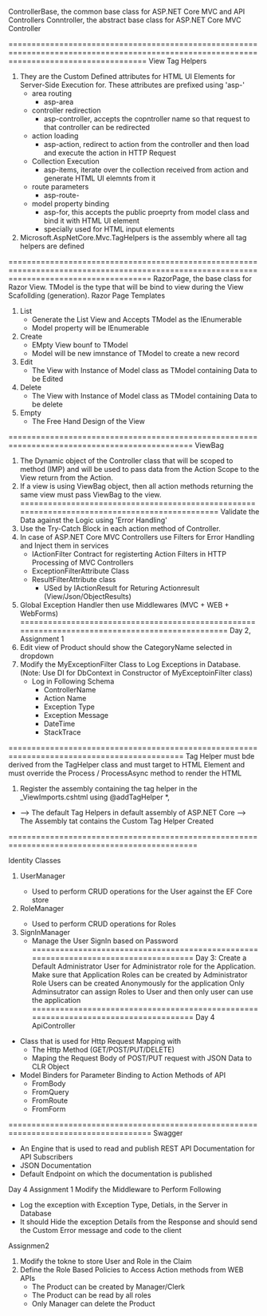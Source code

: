 ﻿ControllerBase, the common base class for ASP.NET Core MVC and API Controllers
Conntroller, the abstract base class for ASP.NET Core MVC Controller

==========================================================================================================================================
View Tag Helpers
1. They are the Custom Defined attributes for HTML UI Elements for Server-Side Execution for. These attributes are prefixed using 'asp-'
	- area routing
		- asp-area
	- controller redirection
		- asp-controller, accepts the copntroller name so that request to that controller can be redirected 
	- action loading
		- asp-action, redirect to action from the controller and then load and execute the action in HTTP Request
	- Collection Execution
		- asp-items, iterate over the collection received from action and generate HTML UI elemnts from it
	- route parameters
		- asp-route-<ROUTE-PARAMETERS>
	- model property binding
		- asp-for, this accepts the public proeprty from model class and bind it with HTML UI element
		- specially used for HTML input elements  
2. Microsoft.AspNetCore.Mvc.TagHelpers is the assembly where all tag helpers are defined

===========================================================================================================================================
RazorPage<TModel>, the base class for Razor View. TModel is the type that will be bind to view during the View Scafollding (generation).
Razor Page Templates
1. List
	- Generate the List View and Accepts TModel as the IEnumerable<TModel>
	- Model property will be IEnumerable<TModel>
2. Create
	- EMpty View bounf to TModel
	- Model will be new imnstance of TModel to create a new record
3. Edit
	- The View with Instance of Model class as TModel containing Data to be Edited
4. Delete
	- The View with Instance of Model class as TModel containing Data to be delete
5. Empty
	- The Free Hand Design of the View

==============================================================================================
ViewBag
1. The Dynamic object of the Controller class that will be scoped to method (IMP) and will 
be used to pass data from the Action Scope to the View return from the Action.
2. If a view is using ViewBag object, then all action methods returning the same view must 
pass ViewBag to the view.
==============================================================================================
Validate the Data against the Logic using 'Error Handling'
1. Use the Try-Catch Block in each action method of Controller.
2. In case of ASP.NET Core MVC Controllers use Filters for Error Handling and Inject them 
in services
	- IActionFilter Contract for registerting Action Filters in HTTP Processing of MVC Controllers
	- ExceptionFilterAttribute Class
	- ResultFilterAttribute class
		- USed by IActionResult for Returing Actionresult (View/Json/ObjectResults)
3. Global Exception Handler then use Middlewares (MVC + WEB + WebForms)
================================================================================================
Day 2, Assignment 1
1. Edit view of Product should show the CategoryName selected in dropdown
2. Modify the MyExceptionFilter Class to Log Exceptions in Database. 
(Note: Use DI for DbContext in Constructor of MyExceptoinFilter class)
	- Log in Following Schema
		- ControllerName
		- Action Name
		- Exception Type
		- Exception Message
		- DateTime
		- StackTrace



============================================================================================
Tag Helper must bde derived from the TagHelper class and must target to HTML Element and must override 
the Process / ProcessAsync method to render the HTML
1. Register the assembly containing the tag helper in the _ViewImports.cshtml using 
@addTagHelper *,<AssemblyName for TagHelper>
* --> The default Tag Helpers in default assembly of ASP.NET Core
<AssemblyName> --> The Assembly tat contains the Custom Tag Helper Created 

===============================================================================================

Identity Classes
1. UserManager<IdentityUser>
	- Used to perform CRUD operations for the User against the EF Core store
2. RoleManager<IdentityRole>
	- Used to perform CRUD operations for Roles
3. SignInManager
	- Manage the User SignIn based on Password	
====================================================================================
Day 3:
Create a Default Administrator User for Administrator role for the Application.
Make sure that Application Roles can be created by Administrator Role 
Users can be created Anonymously for the application
Only Adminsutrator can assign Roles to User and then only user can use the application
====================================================================================
Day 4
ApiController
- Class that is used for Http Request Mapping with
	- The Http Method (GET/POST/PUT/DELETE)
	- Maping the Request Body of POST/PUT request with JSON Data to CLR Object
- Model Binders for Parameter Binding to Action Methods of API
	- FromBody
	- FromQuery
	- FromRoute
	- FromForm

=====================================================================================
Swagger
- An Engine that is used to read and publish REST API Documentation for API Subscribers
- JSON Documentation
- Default Endpoint on which the documentation is published 

Day 4 Assignment 1
Modify the Middleware to Perform Following
- Log the exception with Exception Type, Detials, in the Server in Database
- It should Hide the exception Details from the Response and should send the Custom Error 
message and code to the client

Assignmen2 
1. Modify the tokne to store User and Role in the Claim
2. Define the Role Based Policies to Access Action methods from WEB APIs
	- The Product can be created by Manager/Clerk
	- The Product can be read by all roles
	- Only Manager can delete the Product